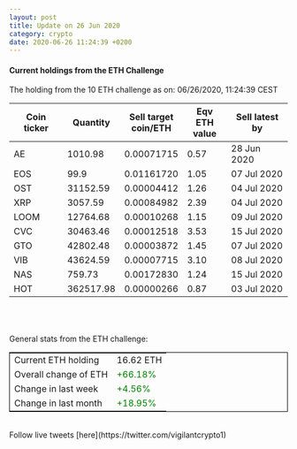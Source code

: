 ```yaml
---
layout: post
title: Update on 26 Jun 2020
category: crypto
date: 2020-06-26 11:24:39 +0200
---
```

<!-- Global site tag (gtag.js) - Google Analytics -->
<script async src="https://www.googletagmanager.com/gtag/js?id=UA-103831149-5"></script>
<script>
  window.dataLayer = window.dataLayer || [];
  function gtag(){dataLayer.push(arguments);}
  gtag('js', new Date());

  gtag('config', 'UA-103831149-5');
</script>


#### Current holdings from the ETH Challenge

The holding from the 10 ETH challenge as on: 06/26/2020, 11:24:39 CEST

|Coin ticker|Quantity|Sell target<br>coin/ETH|Eqv ETH<br>value|Sell latest by|
|-----------|--------|-----------|-----------|--------------|
AE|1010.98|  0.00071715|0.57|28 Jun 2020|
EOS|99.9|  0.01161720|1.05|07 Jul 2020|
OST|31152.59|  0.00004412|1.26|04 Jul 2020|
XRP|3057.59|  0.00084982|2.39|04 Jul 2020|
LOOM|12764.68|  0.00010268|1.15|09 Jul 2020|
CVC|30463.46|  0.00012518|3.53|15 Jul 2020|
GTO|42802.48|  0.00003872|1.45|07 Jul 2020|
VIB|43624.59|  0.00007715|3.10|08 Jul 2020|
NAS|759.73|  0.00172830|1.24|15 Jul 2020|
HOT|362517.98|  0.00000266|0.87|03 Jul 2020|

<br>
<br>
<br>
General stats from the ETH challenge:

<table style="border:1px solid black;margin-left:auto;margin-right:auto;">
	<tbody>
	<tr>
		<td>Current ETH holding</td>
		<td>     16.62 ETH</td>
	</tr>
	<tr>
		<td>Overall change of ETH</td>
		<td><font color="green">+66.18%</font></td>
	</tr>
	<tr>
		<td>Change in last week</td>
		<td><font color="green">+4.56%</font></td>
	</tr>
	<tr>
		<td>Change in last month</td>
		<td><font color="green">+18.95%</font></td>
	</tr>
	</tbody>
</table>

<br>
Follow live tweets [here](https://twitter.com/vigilantcrypto1)
<br>
<br>